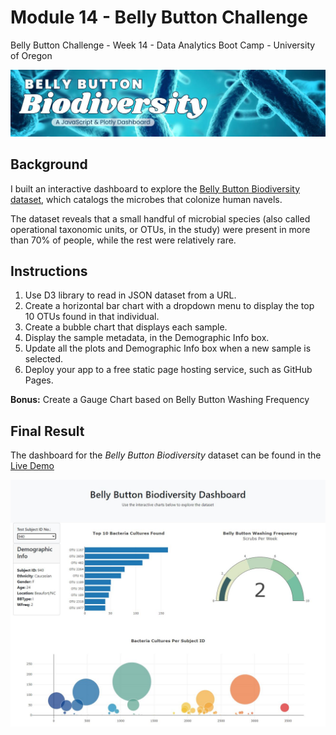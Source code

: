 # Module 14 - Belly Button Challenge
Belly Button Challenge - Week 14 - Data Analytics Boot Camp - University of Oregon

![Belly Button Biodiversity](images/project_banner.jpg)

## Background
I built an interactive dashboard to explore the [Belly Button Biodiversity dataset](http://robdunnlab.com/projects/belly-button-biodiversity/), which catalogs the microbes that colonize human navels.

The dataset reveals that a small handful of microbial species (also called operational taxonomic units, or OTUs, in the study) were present in more than 70% of people, while the rest were relatively rare.

##  Instructions
1. Use D3 library to read in JSON dataset from a URL.
2. Create a horizontal bar chart with a dropdown menu to display the top 10 OTUs found in that individual.
3. Create a bubble chart that displays each sample.
4. Display the sample metadata, in the Demographic Info box.
5. Update all the plots and Demographic Info box when a new sample is selected. 
6. Deploy your app to a free static page hosting service, such as GitHub Pages. 

**Bonus:**  Create a Gauge Chart based on Belly Button Washing Frequency



## Final Result
The dashboard for the *Belly Button Biodiversity* dataset can be found in the [Live Demo](https://bytravis.github.io/Module14_Belly-Button-Challenge/)

[![Belly Button Biodiversity Dashboard](images/dashboard_sample.JPG)](https://bytravis.github.io/Module14_Belly-Button-Challenge/)

